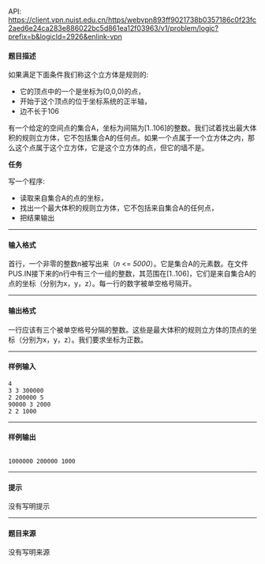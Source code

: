 API: https://client.vpn.nuist.edu.cn/https/webvpn893ff9021738b0357186c0f23fc2aed6e24ca283e886022bc5d861ea12f03963/v1/problem/logic?prefix=b&logicId=2926&enlink-vpn

#### 题目描述

如果满足下面条件我们称这个立方体是规则的:

*   它的顶点中的一个是坐标为(0,0,0)的点，
*   开始于这个顶点的位于坐标系统的正半轴，
*   边不长于106

有一个给定的空间点的集合A，坐标为间隔为\[1..106\]的整数。我们试着找出最大体积的规则立方体，它不包括集合A的任何点。如果一个点属于一个立方体之内，那么这个点属于这个立方体，它是这个立方体的点，但它的墙不是。

**任务**

写一个程序: 

*   读取来自集合A的点的坐标，
*   找出一个最大体积的规则立方体，它不包括来自集合A的任何点，
*   把结果输出

---

#### 输入格式

首行，一个非零的整数n被写出来（_n_ <= _5000_）。它是集合A的元素数。在文件PUS.IN接下来的n行中有三个一组的整数，其范围在\[1..106\]，它们是来自集合A的点的坐标（分别为x，y，z）。每一行的数字被单空格号隔开。

---

#### 输出格式

一行应该有三个被单空格号分隔的整数。这些是最大体积的规则立方体的顶点的坐标（分别为x，y，z）。我们要求坐标为正数。

---

#### 样例输入
```
4
3 3 300000
2 200000 5
90000 3 2000
2 2 1000

```

---

#### 样例输出
```
 
1000000 200000 1000

```

---

#### 提示

没有写明提示

---

#### 题目来源

没有写明来源